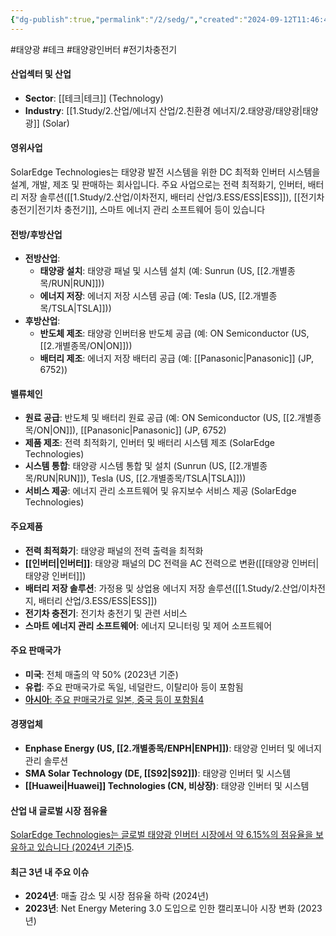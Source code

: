 ```yaml
---
{"dg-publish":true,"permalink":"/2/sedg/","created":"2024-09-12T11:46:47.603+09:00","updated":"2025-07-29T21:37:05.168+09:00"}
---
```


#태양광 #테크 #태양광인버터 #전기차충전기 


#### 산업섹터 및 산업

- **Sector**: [[테크\|테크]] (Technology)
- **Industry**: [[1.Study/2.산업/에너지 산업/2.친환경 에너지/2.태양광/태양광\|태양광]] (Solar)

#### 영위사업

SolarEdge Technologies는 태양광 발전 시스템을 위한 DC 최적화 인버터 시스템을 설계, 개발, 제조 및 판매하는 회사입니다. 주요 사업으로는 전력 최적화기, 인버터, 배터리 저장 솔루션([[1.Study/2.산업/이차전지, 배터리 산업/3.ESS/ESS\|ESS]]), [[전기차 충전기\|전기차 충전기]], 스마트 에너지 관리 소프트웨어 등이 있습니다
#### 전방/후방산업

- **전방산업**:
    - **태양광 설치**: 태양광 패널 및 시스템 설치 (예: Sunrun (US, [[2.개별종목/RUN\|RUN]]))
    - **에너지 저장**: 에너지 저장 시스템 공급 (예: Tesla (US, [[2.개별종목/TSLA\|TSLA]]))
- **후방산업**:
    - **반도체 제조**: 태양광 인버터용 반도체 공급 (예: ON Semiconductor (US, [[2.개별종목/ON\|ON]]))
    - **배터리 제조**: 에너지 저장 배터리 공급 (예: [[Panasonic\|Panasonic]] (JP, 6752))

#### 밸류체인

- **원료 공급**: 반도체 및 배터리 원료 공급 (예: ON Semiconductor (US, [[2.개별종목/ON\|ON]]), [[Panasonic\|Panasonic]] (JP, 6752)
- **제품 제조**: 전력 최적화기, 인버터 및 배터리 시스템 제조 (SolarEdge Technologies)
- **시스템 통합**: 태양광 시스템 통합 및 설치 (Sunrun (US, [[2.개별종목/RUN\|RUN]]), Tesla (US, [[2.개별종목/TSLA\|TSLA]]))
- **서비스 제공**: 에너지 관리 소프트웨어 및 유지보수 서비스 제공 (SolarEdge Technologies)

#### 주요제품

- **전력 최적화기**: 태양광 패널의 전력 출력을 최적화
- **[[인버터\|인버터]]**: 태양광 패널의 DC 전력을 AC 전력으로 변환([[태양광 인버터\|태양광 인버터]])
- **배터리 저장 솔루션**: 가정용 및 상업용 에너지 저장 솔루션([[1.Study/2.산업/이차전지, 배터리 산업/3.ESS/ESS\|ESS]])
- **전기차 충전기**: 전기차 충전기 및 관련 서비스
- **스마트 에너지 관리 소프트웨어**: 에너지 모니터링 및 제어 소프트웨어
#### 주요 판매국가

- **미국**: 전체 매출의 약 50% (2023년 기준)
- **유럽**: 주요 판매국가로 독일, 네덜란드, 이탈리아 등이 포함됨
- [**아시아**: 주요 판매국가로 일본, 중국 등이 포함됨](https://finance.yahoo.com/quote/SEDG/)[4](https://stockanalysis.com/stocks/sedg/company/)

#### 경쟁업체

- **Enphase Energy (US, [[2.개별종목/ENPH\|ENPH]])**: 태양광 인버터 및 에너지 관리 솔루션
- **SMA Solar Technology (DE, [[S92\|S92]])**: 태양광 인버터 및 시스템
- **[[Huawei\|Huawei]] Technologies (CN, 비상장)**: 태양광 인버터 및 시스템

#### 산업 내 글로벌 시장 점유율

[SolarEdge Technologies는 글로벌 태양광 인버터 시장에서 약 6.15%의 점유율을 보유하고 있습니다 (2024년 기준)](https://finance.yahoo.com/quote/SEDG/)[5](https://csimarket.com/stocks/competitionSEG2.php?code=SEDG).

#### 최근 3년 내 주요 이슈

- **2024년**: 매출 감소 및 시장 점유율 하락 (2024년)
- **2023년**: Net Energy Metering 3.0 도입으로 인한 캘리포니아 시장 변화 (2023년)